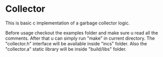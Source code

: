 # Collector

This is basic c implementation of a garbage collector logic.

Before usage checkout the examples folder and make sure u read all the comments. After that u can simply run "make" in current directory. The "collector.h" interface will be available inside "incs" folder. Also the "collector.a" static library will be inside "build/libs" folder.
